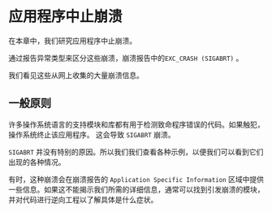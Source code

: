 # 应用程序中止崩溃

在本章中，我们研究应用程序中止崩溃。

通过报告异常类型来区分这些崩溃，崩溃报告中的`EXC_CRASH (SIGABRT)` 。

我们看见这些从网上收集的大量崩溃信息。

## 一般原则

许多操作系统语言的支持模块和库都有用于检测致命程序错误的代码。如果触犯，操作系统终止该应用程序。 这会导致 `SIGABRT` 崩溃。

`SIGABRT` 并没有特别的原因。所以我们我们查看各种示例，以便我们可以看到它们出现的各种情况。

有时，这种崩溃会在崩溃报告的 `Application Specific Information` 区域中提供一些信息。如果这不能揭示我们所需的详细信息，通常可以找到引发崩溃的模块，并对代码进行逆向工程以了解具体是什么症状。
